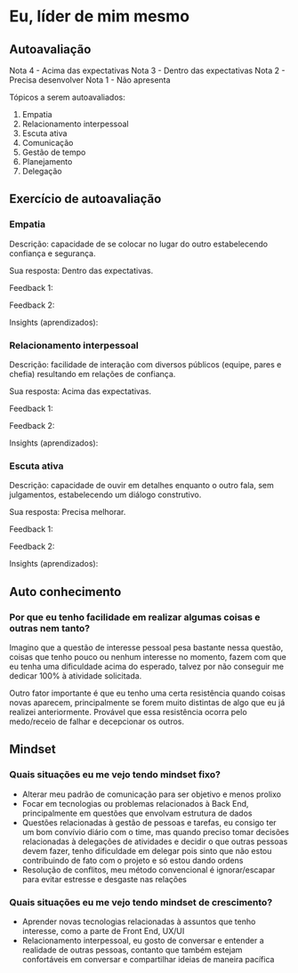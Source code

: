 # Eu, líder de mim mesmo

## Autoavaliação

Nota 4 - Acima das expectativas
Nota 3 - Dentro das expectativas
Nota 2 - Precisa desenvolver
Nota 1 - Não apresenta

Tópicos a serem autoavaliados:

1. Empatia
2. Relacionamento interpessoal
3. Escuta ativa
4. Comunicação
5. Gestão de tempo
6. Planejamento
7. Delegação

## Exercício de autoavaliação

### Empatia

Descrição: capacidade de se colocar no lugar do outro estabelecendo confiança e segurança.

Sua resposta: Dentro das expectativas. 

Feedback 1:

Feedback 2:

Insights (aprendizados):

### Relacionamento interpessoal

Descrição: facilidade de interação com diversos públicos (equipe, pares e chefia) resultando em relações de confiança.

Sua resposta: Acima das expectativas.

Feedback 1:

Feedback 2:

Insights (aprendizados):

### Escuta ativa

Descrição: capacidade de ouvir em detalhes enquanto o outro fala, sem julgamentos, estabelecendo um diálogo construtivo.

Sua resposta: Precisa melhorar. 

Feedback 1:

Feedback 2:

Insights (aprendizados):

## Auto conhecimento

### Por que eu tenho facilidade em realizar algumas coisas e outras nem tanto?

Imagino que a questão de interesse pessoal pesa bastante nessa questão, coisas que tenho pouco ou nenhum interesse no momento, fazem com que eu tenha uma dificuldade acima do esperado, talvez por não conseguir me dedicar 100% à atividade solicitada. 

Outro fator importante é que eu tenho uma certa resistência quando coisas novas aparecem, principalmente se forem muito distintas de algo que eu já realizei anteriormente. Provável que essa resistência ocorra pelo medo/receio de falhar e decepcionar os outros.

## Mindset

### Quais situações eu me vejo tendo mindset fixo?

- Alterar meu padrão de comunicação para ser objetivo e menos prolixo
- Focar em tecnologias ou problemas relacionados à Back End, principalmente em questões que envolvam estrutura de dados
- Questões relacionadas à gestão de pessoas e tarefas, eu consigo ter um bom convívio diário com o time, mas quando preciso tomar decisões relacionadas à delegações de atividades e decidir o que outras pessoas devem fazer, tenho dificuldade em delegar pois sinto que não estou contribuindo de fato com o projeto e só estou dando ordens
- Resolução de conflitos, meu método convencional é ignorar/escapar para evitar estresse e desgaste nas relações

### Quais situações eu me vejo tendo mindset de crescimento?

- Aprender novas tecnologias relacionadas à assuntos que tenho interesse, como a parte de Front End, UX/UI
- Relacionamento interpessoal, eu gosto de conversar e entender a realidade de outras pessoas, contanto que também estejam confortáveis em conversar e compartilhar ideias de maneira pacífica
<!--stackedit_data:
eyJoaXN0b3J5IjpbNzg3MDY5MzI3LC00Nzk2NjI3NzUsMTcxND
U3NTAzMiwyMDAwMDEwNjcxLC01NTM1OTk1NjBdfQ==
-->